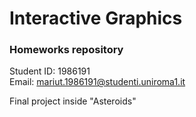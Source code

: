 # Interactive Graphics
### Homeworks repository
Student ID: 1986191 \
Email: mariut.1986191@studenti.uniroma1.it

Final project inside "Asteroids"